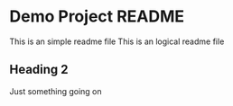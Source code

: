 # Demo Project README

This is an simple readme file
This is an logical readme file

## Heading 2

Just something going on
